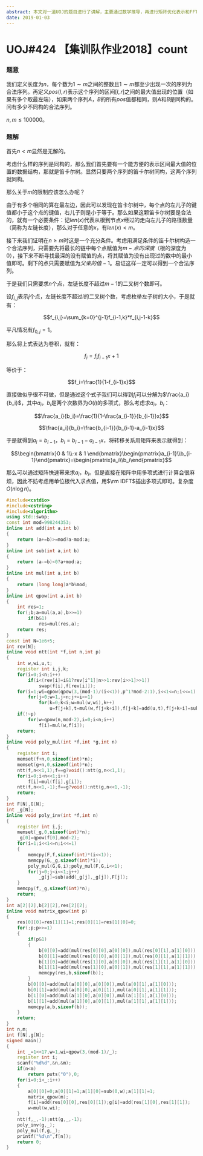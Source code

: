 ```yaml
---
abstract: 本文对一道UOJ的题目进行了讲解，主要通过数学推导，再进行矩阵优化表示和FFT解决。
date: 2019-01-03
---
```


# UOJ#424 【集训队作业2018】count

### 题意

我们定义长度为$n$，每个数为$1\sim m$之间的整数且$1\sim m$都至少出现一次的序列为合法序列。再定义$pos(l,r)$表示这个序列的区间$[l,r]$之间的最大值出现的位置（如果有多个取最左端），如果两个序列$A$，$B$的所有$pos$值都相同，则$A$和$B$是同构的。问有多少不同构的合法序列。

$n,m\leq 100000$。

### 题解

首先$n<m$显然是无解的。

考虑什么样的序列是同构的，那么我们首先要有一个能方便的表示区间最大值的位置的数据结构，那就是笛卡尔树。显然只要两个序列的笛卡尔树同构，这两个序列就同构。

那么关于$m$的限制应该怎么办呢？

由于有多个相同的算在最左边，因此可以发现在笛卡尔树中，每个点的左儿子的键值都小于这个点的键值，右儿子则是小于等于。那么如果这颗笛卡尔树要是合法的，就有一个必要条件：记$len(x)$代表从根到节点$x$经过的走向左儿子的路径数量（简称为左链长度），那么对于任意的$x$，有$len(x)<m$。

接下来我们证明在$n\geq m$时这是一个充分条件。考虑用满足条件的笛卡尔树构造一个合法序列，只需要先将最长的链中每个点赋值为$m-点的深度$（根的深度为$0$），接下来不断寻找最深的没有赋值的点，将其赋值为没有出现过的数中的最小值即可。剩下的点只需要赋值为$父亲的值-1$。易证这样一定可以得到一个合法序列。

于是我们只需要求$n$个点，左链长度不超过$m-1$的二叉树个数即可。

设$f_{i,j}$表示$j$个点，左链长度不超过$i$的二叉树个数，考虑枚举左子树的大小，于是就有：

$$f_{i,j}=\sum_{k=0}^{j-1}f_{i-1,k}*f_{i,j-1-k}$$

平凡情况有$f_{0,j}=1$。

那么将上式表达为卷积，就有：

$$f_i=f_if_{i-1}x+1$$

等价于：

$$f_i=\frac{1}{1-f_{i-1}x}$$

直接做似乎很不可做，但是通过这个式子我们可以得到$f_i$可以分解为$\frac{a_i}{b_i}$，其中$a_i$，$b_i$是两个次数界为$O(i)$的多项式，那么考虑求$a_i$，$b_i$：

$$\frac{a_i}{b_i}=\frac{1}{1-\frac{a_{i-1}}{b_{i-1}}x}$$

$$\frac{a_i}{b_i}=\frac{b_{i-1}}{b_{i-1}-a_{i-1}x}$$

于是就得到$a_i=b_{i-1}$，$b_i=b_{i-1}-a_{i-1}x$，将转移关系用矩阵来表示就得到：

$$\begin{bmatrix}0 & 1\\-x & 1 \end{bmatrix}\begin{pmatrix}a_{i-1}\\b_{i-1}\end{pmatrix}=\begin{pmatrix}a_i\\b_i\end{pmatrix}$$

那么可以通过矩阵快速幂来求$a_i$，$b_i$。但是直接在矩阵中用多项式进行计算会很麻烦，因此不妨考虑用单位根代入求点值，用$\rm IDFT$插出多项式即可。复杂度$O(n\log n)$。

```cpp
#include<cstdio>
#include<cstring>
#include<algorithm>
using std::swap;
const int mod=998244353;
inline int add(int a,int b)
{
	return (a+=b)>=mod?a-mod:a;
}
inline int sub(int a,int b)
{
	return (a-=b)<0?a+mod:a;
}
inline int mul(int a,int b)
{
	return (long long)a*b%mod;
}
inline int qpow(int a,int b)
{
	int res=1;
	for(;b;a=mul(a,a),b>>=1)
		if(b&1)
			res=mul(res,a);
	return res;
}
const int N=1e6+5;
int rev[N];
inline void ntt(int *f,int n,int p)
{
	int w,wi,u,t;
	register int i,j,k;
	for(i=0;i<n;i++)
		if(i<(rev[i]=i&1?rev[i^1]|n>>1:rev[i>>1]>>1))
			swap(f[i],f[rev[i]]);
	for(i=1;wi=qpow(qpow(3,(mod-1)/(i<<1)),p^1?mod-2:1),i<<1<=n;i<<=1)
		for(j=0;w=1,j<n;j+=i<<1)
			for(k=0;k<i;w=mul(w,wi),k++)
				u=f[j+k],t=mul(w,f[j+k+i]),f[j+k]=add(u,t),f[j+k+i]=sub(u,t);
	if(!~p)
		for(w=qpow(n,mod-2),i=0;i<n;i++)
			f[i]=mul(w,f[i]);
	return;
}
inline void poly_mul(int *f,int *g,int n)
{
	register int i;
	memset(f+n,0,sizeof(int)*n);
	memset(g+n,0,sizeof(int)*n);
	ntt(f,n<<1,1);f==g?void():ntt(g,n<<1,1);
	for(i=0;i<n<<1;i++)
		f[i]=mul(f[i],g[i]);
	ntt(f,n<<1,-1);f==g?void():ntt(g,n<<1,-1);
	return;
}
int F[N],G[N];
int _g[N];
inline void poly_inv(int *f,int n)
{
	register int i,j;
	memset(_g,0,sizeof(int)*n);
	_g[0]=qpow(f[0],mod-2);
	for(i=1;i<<1<=n;i<<=1)
	{
		memcpy(F,f,sizeof(int)*(i<<1));
		memcpy(G,_g,sizeof(int)*i);
		poly_mul(G,G,i);poly_mul(F,G,i<<1);
		for(j=0;j<i<<1;j++)
			_g[j]=sub(add(_g[j],_g[j]),F[j]);
	}
	memcpy(f,_g,sizeof(int)*n);
	return;
}
int a[2][2],b[2][2],res[2][2];
inline void matrix_qpow(int p)
{
	res[0][0]=res[1][1]=1;res[0][1]=res[1][0]=0;
	for(;p;p>>=1)
	{
		if(p&1)
		{
			b[0][0]=add(mul(res[0][0],a[0][0]),mul(res[0][1],a[1][0]));
			b[0][1]=add(mul(res[0][0],a[0][1]),mul(res[0][1],a[1][1]));
			b[1][0]=add(mul(res[1][0],a[0][0]),mul(res[1][1],a[1][0]));
			b[1][1]=add(mul(res[1][0],a[0][1]),mul(res[1][1],a[1][1]));
			memcpy(res,b,sizeof(b));
		}
		b[0][0]=add(mul(a[0][0],a[0][0]),mul(a[0][1],a[1][0]));
		b[0][1]=add(mul(a[0][0],a[0][1]),mul(a[0][1],a[1][1]));
		b[1][0]=add(mul(a[1][0],a[0][0]),mul(a[1][1],a[1][0]));
		b[1][1]=add(mul(a[1][0],a[0][1]),mul(a[1][1],a[1][1]));
		memcpy(a,b,sizeof(b));
	}
	return;
}
int n,m;
int f[N],g[N];
signed main()
{
	int _=1<<17,w=1,wi=qpow(3,(mod-1)/_);
	register int i;
	scanf("%d%d",&n,&m);
	if(n<m)
		return puts("0"),0;
	for(i=0;i<_;i++)
	{
		a[0][0]=0;a[0][1]=1;a[1][0]=sub(0,w);a[1][1]=1;
		matrix_qpow(m);
		f[i]=add(res[0][0],res[0][1]);g[i]=add(res[1][0],res[1][1]);
		w=mul(w,wi);
	}
	ntt(f,_,-1);ntt(g,_,-1);
	poly_inv(g,_);
	poly_mul(f,g,_);
	printf("%d\n",f[n]);
	return 0;
}
```
